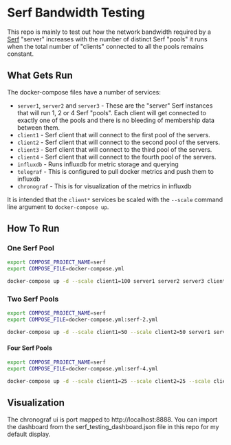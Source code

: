# Serf Bandwidth Testing

This repo is mainly to test out how the network bandwidth required by a [Serf](https://github.com/hashicorp/serf) "server" increases with the number of distinct Serf "pools" it runs when the total number of "clients" connected to all the pools remains constant.

## What Gets Run

The docker-compose files have a number of services:

* `server1`, `server2` and `server3` - These are the "server" Serf instances that will run 1, 2 or 4 Serf "pools". Each client will get connected to exactly one of the pools and there is no bleeding of membership data between them.
* `client1` - Serf client that will connect to the first pool of the servers.
* `client2` - Serf client that will connect to the second pool of the servers.
* `client3` - Serf client that will connect to the third pool of the servers.
* `client4` - Serf client that will connect to the fourth pool of the servers.
* `influxdb` - Runs influxdb for metric storage and querying
* `telegraf` - This is configured to pull docker metrics and push them to influxdb
* `chronograf` - This is for visualization of the metrics in influxdb

It is intended that the `client*` services be scaled with the `--scale` command line argument to `docker-compose up`.

## How To Run

### One Serf Pool

```bash
export COMPOSE_PROJECT_NAME=serf
export COMPOSE_FILE=docker-compose.yml

docker-compose up -d --scale client1=100 server1 server2 server3 client1
```

### Two Serf Pools
```bash
export COMPOSE_PROJECT_NAME=serf
export COMPOSE_FILE=docker-compose.yml:serf-2.yml

docker-compose up -d --scale client1=50 --scale client2=50 server1 server2 server3 client1 client2
```

#### Four Serf Pools

```bash
export COMPOSE_PROJECT_NAME=serf
export COMPOSE_FILE=docker-compose.yml:serf-4.yml

docker-compose up -d --scale client1=25 --scale client2=25 --scale client3=25 --scale client4=25 server1 server2 server3 client1 client2 client3 client4
```

## Visualization

The chronograf ui is port mapped to http://localhost:8888. You can import the dashboard from the serf_testing_dashboard.json file in this repo for my default display.

